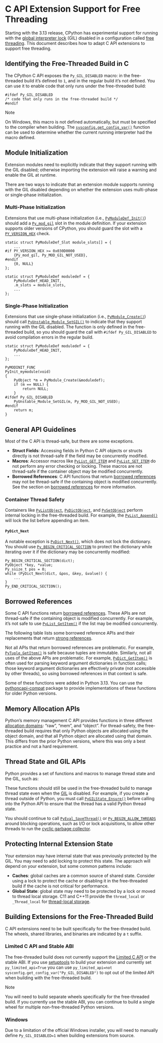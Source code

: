 C API Extension Support for Free Threading
==========================================

Starting with the 3.13 release, CPython has experimental support for running
with the [global interpreter lock](../glossary.html#term-global-interpreter-lock) (GIL) disabled in a configuration
called [free threading](../glossary.html#term-free-threading). This document describes how to adapt C API
extensions to support free threading.

Identifying the Free-Threaded Build in C
----------------------------------------

The CPython C API exposes the `Py_GIL_DISABLED` macro: in the free-threaded
build it’s defined to `1`, and in the regular build it’s not defined.
You can use it to enable code that only runs under the free-threaded build:

```
#ifdef Py_GIL_DISABLED
/* code that only runs in the free-threaded build */
#endif

```

Note

On Windows, this macro is not defined automatically, but must be specified
to the compiler when building. The [`sysconfig.get_config_var()`](../library/sysconfig.html#sysconfig.get_config_var "sysconfig.get_config_var") function
can be used to determine whether the current running interpreter had the
macro defined.

Module Initialization
---------------------

Extension modules need to explicitly indicate that they support running with
the GIL disabled; otherwise importing the extension will raise a warning and
enable the GIL at runtime.

There are two ways to indicate that an extension module supports running with
the GIL disabled depending on whether the extension uses multi-phase or
single-phase initialization.

### Multi-Phase Initialization

Extensions that use multi-phase initialization (i.e.,
[`PyModuleDef_Init()`](../c-api/module.html#c.PyModuleDef_Init "PyModuleDef_Init")) should add a [`Py_mod_gil`](../c-api/module.html#c.Py_mod_gil "Py_mod_gil") slot in the
module definition. If your extension supports older versions of CPython,
you should guard the slot with a [`PY_VERSION_HEX`](../c-api/apiabiversion.html#c.PY_VERSION_HEX "PY_VERSION_HEX") check.

```
static struct PyModuleDef_Slot module_slots[] = {
    ...
#if PY_VERSION_HEX >= 0x030D0000
    {Py_mod_gil, Py_MOD_GIL_NOT_USED},
#endif
    {0, NULL}
};

static struct PyModuleDef moduledef = {
    PyModuleDef_HEAD_INIT,
    .m_slots = module_slots,
    ...
};

```

### Single-Phase Initialization

Extensions that use single-phase initialization (i.e.,
[`PyModule_Create()`](../c-api/module.html#c.PyModule_Create "PyModule_Create")) should call [`PyUnstable_Module_SetGIL()`](../c-api/module.html#c.PyUnstable_Module_SetGIL "PyUnstable_Module_SetGIL") to
indicate that they support running with the GIL disabled. The function is
only defined in the free-threaded build, so you should guard the call with
`#ifdef Py_GIL_DISABLED` to avoid compilation errors in the regular build.

```
static struct PyModuleDef moduledef = {
    PyModuleDef_HEAD_INIT,
    ...
};

PyMODINIT_FUNC
PyInit_mymodule(void)
{
    PyObject *m = PyModule_Create(&moduledef);
    if (m == NULL) {
        return NULL;
    }
#ifdef Py_GIL_DISABLED
    PyUnstable_Module_SetGIL(m, Py_MOD_GIL_NOT_USED);
#endif
    return m;
}

```

General API Guidelines
----------------------

Most of the C API is thread-safe, but there are some exceptions.

* **Struct Fields**: Accessing fields in Python C API objects or structs
  directly is not thread-safe if the field may be concurrently modified.
* **Macros**: Accessor macros like [`PyList_GET_ITEM`](../c-api/list.html#c.PyList_GET_ITEM "PyList_GET_ITEM") and
  [`PyList_SET_ITEM`](../c-api/list.html#c.PyList_SET_ITEM "PyList_SET_ITEM") do not perform any error checking or locking.
  These macros are not thread-safe if the container object may be modified
  concurrently.
* **Borrowed References**: C API functions that return
  [borrowed references](../glossary.html#term-borrowed-reference) may not be thread-safe if
  the containing object is modified concurrently. See the section on
  [borrowed references](#id2) for more information.

### Container Thread Safety

Containers like [`PyListObject`](../c-api/list.html#c.PyListObject "PyListObject"),
[`PyDictObject`](../c-api/dict.html#c.PyDictObject "PyDictObject"), and [`PySetObject`](../c-api/set.html#c.PySetObject "PySetObject") perform internal locking
in the free-threaded build. For example, the [`PyList_Append()`](../c-api/list.html#c.PyList_Append "PyList_Append") will
lock the list before appending an item.

#### `PyDict_Next`

A notable exception is [`PyDict_Next()`](../c-api/dict.html#c.PyDict_Next "PyDict_Next"), which does not lock the
dictionary. You should use [`Py_BEGIN_CRITICAL_SECTION`](../c-api/init.html#c.Py_BEGIN_CRITICAL_SECTION "Py_BEGIN_CRITICAL_SECTION") to protect
the dictionary while iterating over it if the dictionary may be concurrently
modified:

```
Py_BEGIN_CRITICAL_SECTION(dict);
PyObject *key, *value;
Py_ssize_t pos = 0;
while (PyDict_Next(dict, &pos, &key, &value)) {
    ...
}
Py_END_CRITICAL_SECTION();

```

Borrowed References
-------------------

Some C API functions return [borrowed references](../glossary.html#term-borrowed-reference).
These APIs are not thread-safe if the containing object is modified
concurrently. For example, it’s not safe to use [`PyList_GetItem()`](../c-api/list.html#c.PyList_GetItem "PyList_GetItem")
if the list may be modified concurrently.

The following table lists some borrowed reference APIs and their replacements
that return [strong references](../glossary.html#term-strong-reference).

Not all APIs that return borrowed references are problematic. For
example, [`PyTuple_GetItem()`](../c-api/tuple.html#c.PyTuple_GetItem "PyTuple_GetItem") is safe because tuples are immutable.
Similarly, not all uses of the above APIs are problematic. For example,
[`PyDict_GetItem()`](../c-api/dict.html#c.PyDict_GetItem "PyDict_GetItem") is often used for parsing keyword argument
dictionaries in function calls; those keyword argument dictionaries are
effectively private (not accessible by other threads), so using borrowed
references in that context is safe.

Some of these functions were added in Python 3.13. You can use the
[pythoncapi-compat](https://github.com/python/pythoncapi-compat) package
to provide implementations of these functions for older Python versions.

Memory Allocation APIs
----------------------

Python’s memory management C API provides functions in three different
[allocation domains](../c-api/memory.html#id1): “raw”, “mem”, and “object”.
For thread-safety, the free-threaded build requires that only Python objects
are allocated using the object domain, and that all Python object are
allocated using that domain. This differs from the prior Python versions,
where this was only a best practice and not a hard requirement.

Thread State and GIL APIs
-------------------------

Python provides a set of functions and macros to manage thread state and the
GIL, such as:

These functions should still be used in the free-threaded build to manage
thread state even when the [GIL](../glossary.html#term-GIL) is disabled. For example, if you
create a thread outside of Python, you must call [`PyGILState_Ensure()`](../c-api/init.html#c.PyGILState_Ensure "PyGILState_Ensure")
before calling into the Python API to ensure that the thread has a valid
Python thread state.

You should continue to call [`PyEval_SaveThread()`](../c-api/init.html#c.PyEval_SaveThread "PyEval_SaveThread") or
[`Py_BEGIN_ALLOW_THREADS`](../c-api/init.html#c.Py_BEGIN_ALLOW_THREADS "Py_BEGIN_ALLOW_THREADS") around blocking operations, such as I/O or
lock acquisitions, to allow other threads to run the
[cyclic garbage collector](../glossary.html#term-garbage-collection).

Protecting Internal Extension State
-----------------------------------

Your extension may have internal state that was previously protected by the
GIL. You may need to add locking to protect this state. The approach will
depend on your extension, but some common patterns include:

* **Caches**: global caches are a common source of shared state. Consider
  using a lock to protect the cache or disabling it in the free-threaded build
  if the cache is not critical for performance.
* **Global State**: global state may need to be protected by a lock or moved
  to thread local storage. C11 and C++11 provide the `thread_local` or
  `_Thread_local` for
  [thread-local storage](https://en.cppreference.com/w/c/language/storage_duration).

Building Extensions for the Free-Threaded Build
-----------------------------------------------

C API extensions need to be built specifically for the free-threaded build.
The wheels, shared libraries, and binaries are indicated by a `t` suffix.

### Limited C API and Stable ABI

The free-threaded build does not currently support the
[Limited C API](../c-api/stable.html#limited-c-api) or the stable ABI. If you use
[setuptools](https://setuptools.pypa.io/en/latest/setuptools.html) to build
your extension and currently set `py_limited_api=True` you can use
`py_limited_api=not sysconfig.get_config_var("Py_GIL_DISABLED")` to opt out
of the limited API when building with the free-threaded build.

Note

You will need to build separate wheels specifically for the free-threaded
build. If you currently use the stable ABI, you can continue to build a
single wheel for multiple non-free-threaded Python versions.

### Windows

Due to a limitation of the official Windows installer, you will need to
manually define `Py_GIL_DISABLED=1` when building extensions from source.